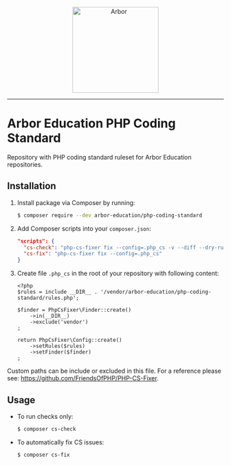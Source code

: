 <p align="center">
  <img src="http://novaiskra.com/sites/default/files/profilslika/arbor_circles.png" alt="Arbor" width="200px" />
</p>

---

# Arbor Education PHP Coding Standard

Repository with PHP coding standard ruleset for Arbor Education repositories.


## Installation

1. Install package via Composer by running:

   ```bash
   $ composer require --dev arbor-education/php-coding-standard
   ```

2. Add Composer scripts into your `composer.json`:

   ```json
   "scripts": {
     "cs-check": "php-cs-fixer fix --config=.php_cs -v --diff --dry-run",
     "cs-fix": "php-cs-fixer fix --config=.php_cs"
   }
   ```

3. Create file `.php_cs` in the root of your repository with following content:

   ```
   <?php
   $rules = include __DIR__ . '/vendor/arbor-education/php-coding-standard/rules.php';
   
   $finder = PhpCsFixer\Finder::create()
       ->in(__DIR__)
       ->exclude('vendor')
   ;
   
   return PhpCsFixer\Config::create()
       ->setRules($rules)
       ->setFinder($finder)
   ;
   
   ```

Custom paths can be include or excluded in this file. For a reference please see: https://github.com/FriendsOfPHP/PHP-CS-Fixer.


## Usage

* To run checks only:

  ```bash
  $ composer cs-check
  ```

* To automatically fix CS issues:
 
  ```bash
  $ composer cs-fix
  ```
